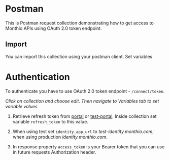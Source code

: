 # Postman

This is Postman request collection demonstrating how to get access to Monthio APIs using OAuth 2.0 token endpoint.

## Import

You can import this collection using your postman client. Set variables

# Authentication

To authenticate you have to use OAuth 2.0 token endpoint - `/connect/token`.

_Click on collection and choose edit. Then navigate to Variables tab to set variable values_

1. Retrieve refresh token from [portal](https://test-portal.monthio.com/api-integration) or [test-portal](https://test-portal.monthio.com/api-integration). Inside collection set variable `refresh_token` to this value.

2. When using test set `identity_app_url` to _test-identity.monthio.com_; when using production _identity.monthio.com_.

3. In response property `access_token` is your Bearer token that you can use in future requests Authorization header.
